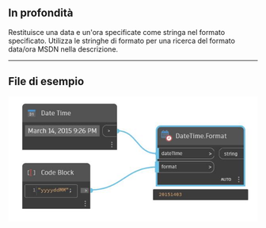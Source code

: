 ## In profondità
Restituisce una data e un'ora specificate come stringa nel formato specificato. Utilizza le stringhe di formato per una ricerca del formato data/ora MSDN nella descrizione.
___
## File di esempio

![Format](./DSCore.DateTime.Format_img.jpg)

